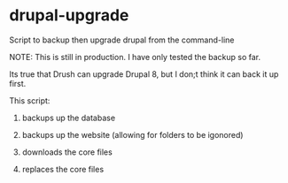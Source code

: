 # drupal-upgrade
Script to backup then upgrade drupal from the command-line

NOTE: This is still in production. I have only tested the backup so far.

Its true that Drush can upgrade Drupal 8, but I don;t think it can back it up first.

This script:

1. backups up the database

2. backups up the website (allowing for folders to be igonored)

3. downloads the core files

4. replaces the core files

